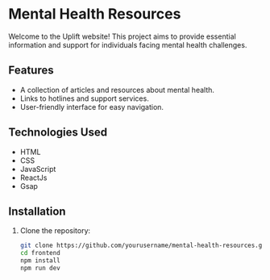 # Mental Health Resources  

Welcome to the Uplift website! This project aims to provide essential information and support for individuals facing mental health challenges.  

## Features  

- A collection of articles and resources about mental health.  
- Links to hotlines and support services.  
- User-friendly interface for easy navigation.  

## Technologies Used  

- HTML  
- CSS  
- JavaScript  
- ReactJs
- Gsap 

## Installation  

1. Clone the repository:  
   ```bash  
   git clone https://github.com/yourusername/mental-health-resources.git
   cd frontend
   npm install
   npm run dev
